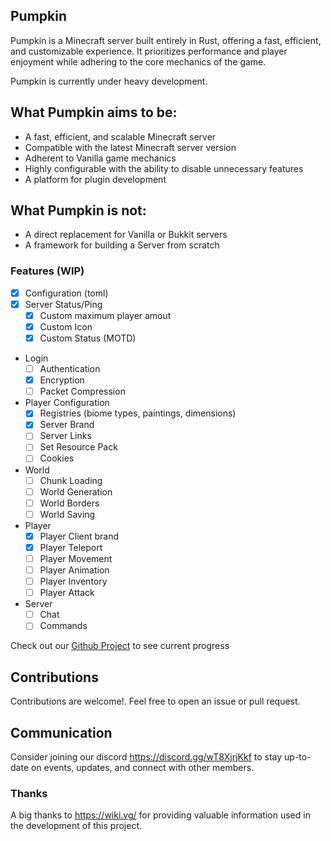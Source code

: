 ## Pumpkin
Pumpkin is a Minecraft server built entirely in Rust, offering a fast, efficient, 
and customizable experience. It prioritizes performance and player enjoyment while adhering to the core mechanics of the game.

Pumpkin is currently under heavy development.

## What Pumpkin aims to be:
- A fast, efficient, and scalable Minecraft server
- Compatible with the latest Minecraft server version
- Adherent to Vanilla game mechanics
- Highly configurable with the ability to disable unnecessary features
- A platform for plugin development

## What Pumpkin is not:
- A direct replacement for Vanilla or Bukkit servers
- A framework for building a Server from scratch

### Features (WIP)
- [x] Configuration (toml)
- [x] Server Status/Ping
  - [x] Custom maximum player amout
  - [x] Custom Icon
  - [x] Custom Status (MOTD)
- Login
  - [ ] Authentication
  - [x] Encryption
  - [ ] Packet Compression
- Player Configuration
  - [x] Registries (biome types, paintings, dimensions)
  - [x] Server Brand
  - [ ] Server Links
  - [ ] Set Resource Pack
  - [ ] Cookies
- World 
  - [ ] Chunk Loading
  - [ ] World Generation
  - [ ] World Borders
  - [ ] World Saving
- Player
  - [x] Player Client brand
  - [x] Player Teleport
  - [ ] Player Movement
  - [ ] Player Animation
  - [ ] Player Inventory
  - [ ] Player Attack
- Server
  - [ ] Chat
  - [ ] Commands

Check out our [Github Project](https://github.com/users/Snowiiii/projects/12/views/1) to see current progress

## Contributions
Contributions are welcome!. Feel free to open an issue or pull request.

## Communication
Consider joining our discord https://discord.gg/wT8XjrjKkf to stay up-to-date on events, updates, and connect with other members.

### Thanks
A big thanks to https://wiki.vg/ for providing valuable information used in the development of this project.
